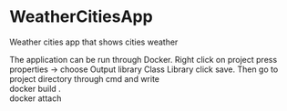 # WeatherCitiesApp
Weather cities app that shows cities weather

The application can be run through Docker. Right click on project press properties -> choose Output library Class Library click save. Then go to project directory through cmd and write 
<br/> docker build . 
<br/> 
docker attach <your container ID>
